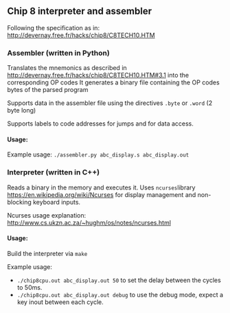 ## Chip 8 interpreter and assembler

Following the specification as in: http://devernay.free.fr/hacks/chip8/C8TECH10.HTM

### Assembler (written in Python)
Translates the mnemonics as described in http://devernay.free.fr/hacks/chip8/C8TECH10.HTM#3.1 into the corresponding OP codes
It generates a binary file containing the OP codes bytes of the parsed program

Supports data in the assembler file using the directives ```.byte``` or ```.word``` (2 byte long)

Supports labels to code addresses for jumps and for data access.

#### Usage:
Example usage: ```./assembler.py abc_display.s abc_display.out```

### Interpreter (written in C++)
Reads a binary in the memory and executes it. Uses ```ncurses```library https://en.wikipedia.org/wiki/Ncurses for display management and non-blocking keyboard inputs.

Ncurses usage explanation: http://www.cs.ukzn.ac.za/~hughm/os/notes/ncurses.html

#### Usage:
Build the interpreter via ```make```

Example usage: 
* ```./chip8cpu.out abc_display.out 50``` to set the delay between the cycles to 50ms.
* ```./chip8cpu.out abc_display.out debug``` to use the debug mode, expect a key inout between each cycle.